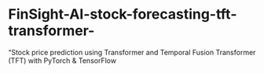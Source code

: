 # FinSight-AI-stock-forecasting-tft-transformer-
“Stock price prediction using Transformer and Temporal Fusion Transformer (TFT) with PyTorch &amp; TensorFlow
